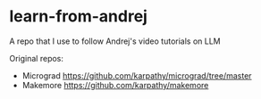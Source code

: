 # learn-from-andrej
A repo that I use to follow Andrej's video tutorials on LLM


Original repos:
- Micrograd https://github.com/karpathy/micrograd/tree/master
- Makemore https://github.com/karpathy/makemore